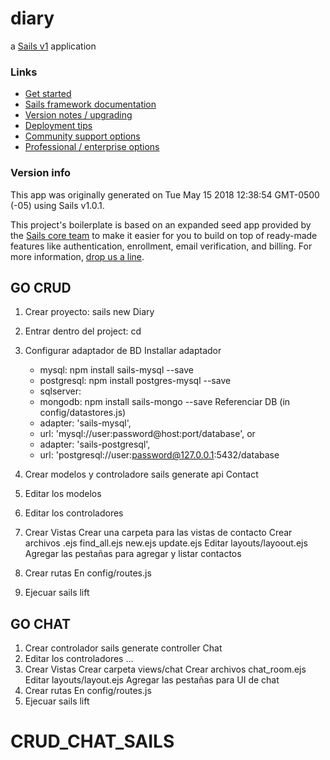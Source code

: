 # diary

a [Sails v1](https://sailsjs.com) application


### Links

+ [Get started](https://sailsjs.com/get-started)
+ [Sails framework documentation](https://sailsjs.com/documentation)
+ [Version notes / upgrading](https://sailsjs.com/documentation/upgrading)
+ [Deployment tips](https://sailsjs.com/documentation/concepts/deployment)
+ [Community support options](https://sailsjs.com/support)
+ [Professional / enterprise options](https://sailsjs.com/enterprise)


### Version info

This app was originally generated on Tue May 15 2018 12:38:54 GMT-0500 (-05) using Sails v1.0.1.

<!-- Internally, Sails used [`sails-generate@1.15.21`](https://github.com/balderdashy/sails-generate/tree/v1.15.21/lib/core-generators/new). -->


This project's boilerplate is based on an expanded seed app provided by the [Sails core team](https://sailsjs.com/about) to make it easier for you to build on top of ready-made features like authentication, enrollment, email verification, and billing.  For more information, [drop us a line](https://sailsjs.com/support).


<!--
Note:  Generators are usually run using the globally-installed `sails` CLI (command-line interface).  This CLI version is _environment-specific_ rather than app-specific, thus over time, as a project's dependencies are upgraded or the project is worked on by different developers on different computers using different versions of Node.js, the Sails dependency in its package.json file may differ from the globally-installed Sails CLI release it was originally generated with.  (Be sure to always check out the relevant [upgrading guides](https://sailsjs.com/upgrading) before upgrading the version of Sails used by your app.  If you're stuck, [get help here](https://sailsjs.com/support).)
-->

## GO CRUD ##
1. Crear proyecto:
	sails new Diary
2. Entrar dentro del project:
	cd
3. Configurar adaptador de BD
	Installar adaptador
	+ mysql: npm install sails-mysql --save
	+ postgresql: npm install postgres-mysql --save
	+ sqlserver:
	+ mongodb: npm install sails-mongo --save
  Referenciar DB (in config/datastores.js)
    - adapter: 'sails-mysql',
    - url: 'mysql://user:password@host:port/database',
    or
    - adapter: 'sails-postgresql',
    - url: 'postgresql://user:password@127.0.0.1:5432/database

4. Crear modelos y controladore
	sails generate api Contact
5. Editar los modelos

6. Editar los controladores
7. Crear Vistas
  Crear una carpeta para las vistas de contacto
  Crear archivos .ejs
    find_all.ejs
    new.ejs
    update.ejs
  Editar layouts/layoout.ejs
    Agregar las pestañas para agregar y listar contactos
8. Crear rutas
  En config/routes.js
9. Ejecuar
  sails lift

## GO CHAT ##
1. Crear controlador
    sails generate controller Chat
2. Editar los controladores
    ...
3. Crear Vistas
  Crear carpeta views/chat
    Crear archivos chat_room.ejs
  Editar layouts/layout.ejs
    Agregar las pestañas para UI de chat
4. Crear rutas
  En config/routes.js
5. Ejecuar
  sails lift

# CRUD_CHAT_SAILS
